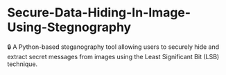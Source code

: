 # Secure-Data-Hiding-In-Image-Using-Stegnography
🔒 A Python-based steganography tool  allowing users to securely hide and extract secret messages from images using the Least Significant Bit (LSB) technique.
